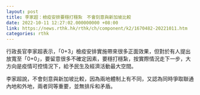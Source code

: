 ```yaml
---
layout: post
title: 李家超：檢疫安排要穩打穩紮　不會刻意與新加坡比較
date: 2022-10-11 12:27:02.000000000 +08:00
link: https://news.rthk.hk/rthk/ch/component/k2/1670482-20221011.htm
categories: rthk
---
```


行政長官李家超表示，「0+3」檢疫安排實施帶來很多正面效果，但對於有人提出放寬至「0+0」，要留意很多不確定因素，要穩打穩紮，按實際情況走下一步，大方向是疫情可控情況下，給予民生及經濟活動最大空間。

李家超說，不會刻意與新加坡比較，因為兩地體制上有不同，又認為同時爭取聯通內地和外地，兩者同等重要，並無排斥和矛盾。
